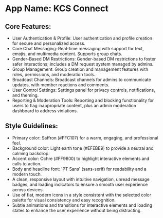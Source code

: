 # **App Name**: KCS Connect

## Core Features:

- User Authentication & Profile: User authentication and profile creation for secure and personalized access.
- Core Chat Messaging: Real-time messaging with support for text, emojis, and multimedia content. Supports group chats.
- Gender-Based DM Restrictions: Gender-based DM restrictions to foster safer interactions; includes a DM request system managed by admins.
- Group Management: Group creation and management features with roles, permissions, and moderation tools.
- Broadcast Channels: Broadcast channels for admins to communicate updates, with member reactions and comments.
- User Control Settings: Settings panel for privacy controls, notifications, and theming.
- Reporting & Moderation Tools: Reporting and blocking functionality for users to flag inappropriate content, plus an admin moderation dashboard to address violations.

## Style Guidelines:

- Primary color: Saffron (#FFC107) for a warm, engaging, and professional feel.
- Background color: Light earth tone (#EFEBE9) to provide a neutral and calming backdrop.
- Accent color: Ochre (#FF9800) to highlight interactive elements and calls to action.
- Body and headline font: 'PT Sans' (sans-serif) for readability and a modern touch.
- A clean, responsive layout with intuitive navigation, unread message badges, and loading indicators to ensure a smooth user experience across devices.
- Use of flat, modern icons in a style consistent with the selected color palette for visual consistency and easy recognition.
- Subtle animations and transitions for interactive elements and loading states to enhance the user experience without being distracting.